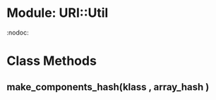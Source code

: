 # Module: URI::Util
    

:nodoc:


# Class Methods
## make_components_hash(klass , array_hash ) [](#method-c-make_components_hash)


